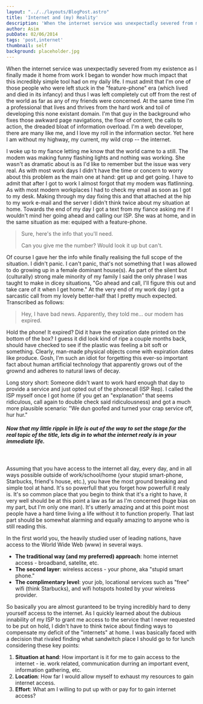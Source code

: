 ```yaml
---
layout: "../../layouts/BlogPost.astro"
title: 'Internet and (my) Reality'
description: 'When the internet service was unexpectadly severed from my existence as I finally made it home from work I began to wonder how much impact that this incredibly simple tool had on my daily life.'
author: Asim
pubDate: 02/06/2014
tags: 'post,internet'
thumbnail: self
background: placeholder.jpg
---
```


When the internet service was unexpectadly severed from my existence as I finally made it home from work I began to wonder how much impact that this incredibly simple tool had on my daily life. I must admit that I'm one of those people who were left stuck in the "feature-phone" era (which lived and died in its infancy) and thus I was left completely cut off from the rest of the world as far as any of my friends were concerned. At the same time I'm a professional that lives and thrives from the hard work and toil of developing this none existant domain. I'm that guy in the background who fixes those awkward page navigations, the flow of content, the calls to action, the dreaded bloat of information overload. I'm a web developer, there are many like me, and I love my roll in the information sector. Yet here I am without my highway, my current, my wild crop -- the internet. 

I woke up to my fiance letting me know that the world came to a still. The modem was making funny flashing lights and nothing was working. She wasn't as dramatic about is as I'd like to remember but the issue was very real. As with most work days I didn't have the time or concern to worry about this problem as the main one at hand: get up and get going. I have to admit that after I got to work I almost forgot that my modem was flatlinning. As with most modern workplaces I had to check my email as soon as I got to my desk. Making through my day fixing this and that attached at the hip to my work e-mail and the server I didn't think twice about my situation at home. Towards the end of my day I got a text from my fiance asking me if I wouldn't mind her going ahead and calling our ISP. She was at home, and in the same situation as me: equiped with a feature-phone.

> Sure, here's the info that you'll need.
>
> Can you give me the number? Would look it up but can't.

Of course I gave her the info while finally realising the full scope of the situation. I didn't panic. I can't panic, that's not something that I was allowed to do growing up in a female dominant house(s). As part of the silent but (culturally) strong male minority of my family I said the only phrase I was taught to make in dicey situations, "Go ahead and call, I'll figure this out and take care of it when I get home." At the very end of my work day I got a sarcastic call from my lovely better-half that I pretty much expected. Transcribed as follows:

> Hey, I have bad news. Apparently, they told me... our modem has expired.

Hold the phone! It expired? Did it have the expiration date printed on the bottom of the box? I guess it did look kind of ripe a couple months back, should have checked to see if the plastic was feeling a bit soft or something. Clearly, man-made physical objects come with expiration dates like produce. Gosh, I'm such an idiot for forgetting this ever-so important fact about human artificial technology that apparently grows out of the grownd and adheres to natural laws of decay.

Long story short: Someone didn't want to work hard enough that day to provide a service and just opted out of the phonecall (ISP Rep). I called the ISP myself once I got home (if you get an "explanation" that seems ridiculous, call again to double check said ridiculousness) and got a much more plausible scenario: "We dun goofed and turned your crap service off, hur hur."

##### Now that my little ripple in life is out of the way to set the stage for the real topic of the title, lets dig in to what the internet realy is in your immediate life.
<br>

Assuming that you have access to the internet all day, every day, and in all ways possible outside of work/school/home (your stupid smart-phone, Starbucks, friend's house, etc.), you have the most ground breaking and simple tool at hand. It's so powerfull that you forget how powerfull it realy is. It's so common place that you begin to think that it's a right to have, it very well should be at this point a law as far as I'm concerned (huge bias on my part, but I'm only one man). It's utterly amazing and at this point most people have a hard time living a life without it to function properly. That last part should be somewhat alarming and equally amazing to anyone who is still reading this.

In the first world you, the heavily studied user of leading nations, have access to the World Wide Web (www) in several ways.

* **The traditional way (and my preferred) approach**: home internet access - broadband, satelite, etc. 
* **The second layer**: wireless access - your phone, aka "stupid smart phone."
* **The complimentary level**: your job, locational services such as "free" wifi (think Starbucks), and wifi hotspots hosted by your wireless provider.

So basically you are almost guranteed to be trying incredibly hard to deny yourself access to the internet. As I quickly learned about the dubious innability of my ISP to grant me access to the service that I never requested to be put on hold, I didn't have to think twice about finding ways to compensate my deficit of the "internets" at home. I was basically faced with a decision that rivaled finding what sandwitch place I should go to for lunch considering these key points:

1. **Situation at hand**: How important is it for me to gain access to the internet - ie. work related, communication durring an important event, information gathering, etc.
2. **Location**: How far I would allow myself to exhaust my resources to gain internet access.
3. **Effort**: What am I willing to put up with or pay for to gain internet access?